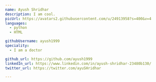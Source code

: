```yaml
---
name: Ayush Shridhar
description: I am cool.
picUrl: https://avatars2.githubusercontent.com/u/24913958?s=400&v=4
languages:
  - python
  - HTML

githubUsername: ayush1999
speciality:
  - I am a doctor

github_url: https://github.com/ayush1999
linkedIn_url: https://www.linkedin.com/in/ayush-shridhar-23480b130/
twitter_url: https://twitter.com/ayuSHridhar          

---
```

